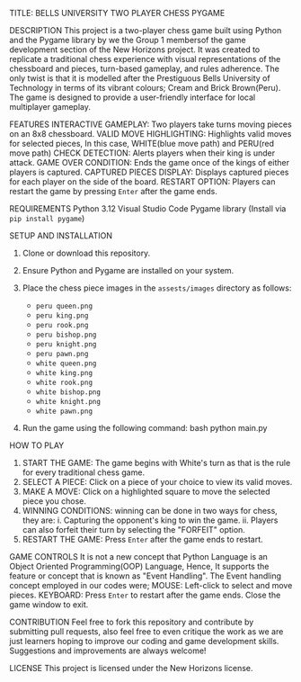 TITLE: BELLS UNIVERSITY TWO PLAYER CHESS PYGAME

DESCRIPTION
This project is a two-player chess game built using Python and the Pygame library by we the Group 1 membersof the game development section of the New Horizons project. 
It  was created to replicate a traditional chess experience with visual representations of the chessboard and pieces, turn-based gameplay, and rules adherence.
The only twist is that it is modelled after the Prestiguous Bells University of Technology in terms of its vibrant colours; Cream and Brick Brown(Peru).
The game is designed to provide a user-friendly interface for local multiplayer gameplay.

FEATURES
INTERACTIVE GAMEPLAY: Two players take turns moving pieces on an 8x8 chessboard.
VALID MOVE HIGHLIGHTING: Highlights valid moves for selected pieces, In this case, WHITE(blue move path) and PERU(red move path)
CHECK DETECTION: Alerts players when their king is under attack.
GAME OVER CONDITION: Ends the game once of the  kings of either players is captured.
CAPTURED PIECES DISPLAY: Displays captured pieces for each player on the side of the board.
RESTART OPTION: Players can restart the game by pressing `Enter` after the game ends.

REQUIREMENTS
Python 3.12
Visual Studio Code
Pygame library (Install via `pip install pygame`)

SETUP AND INSTALLATION
1. Clone or download this repository.
2. Ensure Python and Pygame are installed on your system.
3. Place the chess piece images in the `assests/images` directory as follows:
   - `peru queen.png`
   - `peru king.png`
   - `peru rook.png`
   - `peru bishop.png`
   - `peru knight.png`
   - `peru pawn.png`
   - `white queen.png`
   - `white king.png`
   - `white rook.png`
   - `white bishop.png`
   - `white knight.png`
   - `white pawn.png`

4. Run the game using the following command:
     bash
   python main.py  

HOW TO PLAY
1. START THE GAME: The game begins with White's turn as that is the rule for every traditional chess game.
2. SELECT A PIECE: Click on a piece of your choice to view its valid moves.
3. MAKE A MOVE: Click on a highlighted square to move the selected piece you chose.
4. WINNING CONDITIONS: winning can be done in two ways for chess, they are:
   i. Capturing the opponent's king to win the game.
  ii.  Players can also forfeit their turn by selecting the "FORFEIT" option.
5. RESTART THE GAME: Press `Enter` after the game ends to restart.

GAME CONTROLS
  It is not a new concept that Python Language is an Object Oriented Programming(OOP) Language, Hence, It supports the feature or concept that is known as "Event Handling".
  The Event handling concept employed in our codes were;
  MOUSE:
   Left-click to select and move pieces.
  KEYBOARD:
   Press `Enter` to restart after the game ends.
   Close the game window to exit.

CONTRIBUTION
Feel free to fork this repository and contribute by submitting pull requests, also feel free to even critique the work as we are just learners hoping to improve our coding and game development skills. Suggestions and improvements are always welcome!

LICENSE
This project is licensed under the New Horizons license.


